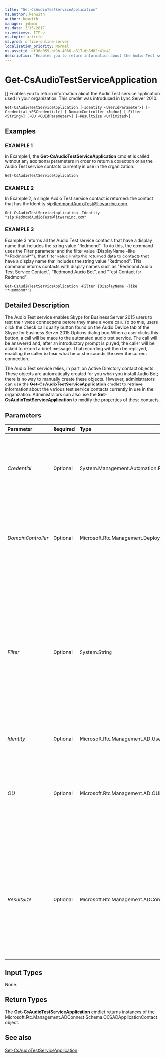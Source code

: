```yaml
---
title: "Get-CsAudioTestServiceApplication"
ms.author: kenwith
author: kenwith
manager: johmar
ms.date: 3/15/2017
ms.audience: ITPro
ms.topic: article
ms.prod: office-online-server
localization_priority: Normal
ms.assetid: ef36a059-bf9b-4066-a817-db8d82c41e49
description: "Enables you to return information about the Audio Test service application used in your organization. This cmdlet was introduced in Lync Server 2010."
---
```


# Get-CsAudioTestServiceApplication
[]
Enables you to return information about the Audio Test service application used in your organization. This cmdlet was introduced in Lync Server 2010.
  
```
Get-CsAudioTestServiceApplication [-Identity <UserIdParameter>] [-Credential <PSCredential>] [-DomainController <Fqdn>] [-Filter <String>] [-OU <OUIdParameter>] [-ResultSize <Unlimited>]

```

## Examples

### EXAMPLE 1

In Example 1, the **Get-CsAudioTestServiceApplication** cmdlet is called without any additional parameters in order to return a collection of all the Audio Test service contacts currently in use in the organization.
  
```
Get-CsAudioTestServiceApplication
```

### EXAMPLE 2

In Example 2, a single Audio Test service contact is returned: the contact that has the Identity sip:RedmondAudioTest@litwareinc.com.
  
```
Get-CsAudioTestServiceApplication -Identity "sip:RedmondAudioTest@litwareinc.com"
```

### EXAMPLE 3

Example 3 returns all the Audio Test service contacts that have a display name that includes the string value "Redmond". To do this, the command uses the Filter parameter and the filter value {DisplayName -like "\*Redmond\*"}; that filter value limits the returned data to contacts that have a display name that includes the string value "Redmond". This command returns contacts with display names such as "Redmond Audio Test Service Contact", "Redmond Audio Bot", and "Test Contact for Redmond".
  
```
Get-CsAudioTestServiceApplication -Filter {DisplayName -like "*Redmond*"}
```

## Detailed Description

The Audio Test service enables Skype for Business Server 2015 users to test their voice connections before they make a voice call. To do this, users click the Check call quality button found on the Audio Device tab of the Skype for Business Server 2015 Options dialog box. When a user clicks this button, a call will be made to the automated audio test service. The call will be answered and, after an introductory prompt is played, the caller will be asked to record a brief message. That recording will then be replayed, enabling the caller to hear what he or she sounds like over the current connection.
  
The Audio Test service relies, in part, on Active Directory contact objects. These objects are automatically created for you when you install Audio Bot; there is no way to manually create these objects. However, administrators can use the **Get-CsAudioTestServiceApplication** cmdlet to retrieve information about the various test service contacts currently in use in the organization. Administrators can also use the **Set-CsAudioTestServiceApplication** to modify the properties of these contacts.
  
## Parameters

|**Parameter**|**Required**|**Type**|**Description**|
|:-----|:-----|:-----|:-----|
| _Credential_ <br/> |Optional  <br/> |System.Management.Automation.PSCredential  <br/> |Enables you to run the cmdlet under alternate credentials. This might be required if the account you used to log on to Windows does not have the necessary privileges required to work with contact objects.  <br/> To use the Credential parameter, you must first create a PSCredential object by using the **Get-Credential** cmdlet. For details, see the **Get-Credential** cmdlet help topic. <br/> |
| _DomainController_ <br/> |Optional  <br/> |Microsoft.Rtc.Management.Deploy.Fqdn  <br/> |Enables you to connect to the specified domain controller in order to retrieve contact information. To connect to a particular domain controller, include the DomainController parameter followed by the computer name (for example, atl-cs-001) or its fully qualified domain name (FQDN) (for example, atl-cs-001.litwareinc.com).  <br/> |
| _Filter_ <br/> |Optional  <br/> |System.String  <br/> |Enables you to limit the returned data by filtering for attributes specific to Skype for Business Server 2015. For example, you can limit returned data to audio test contact objects that have a specific display name or use a particular language.  <br/> The Filter parameter uses the same Windows PowerShell filtering syntax used by the **Where-Object** cmdlet. For example, a filter that returns only contacts that have the display name Audio Test Service Contacts would look like the following, with DisplayName representing the Active Directory attribute, -eq representing the comparison operator (equal to), and "Audio Test Service Contact" representing the filter value: <br/>  `-Filter {DisplayName -eq "Audio Test Service Contact"}` <br/> You cannot use both the Filter and the Identity parameters in the same command.  <br/> |
| _Identity_ <br/> |Optional  <br/> |Microsoft.Rtc.Management.AD.UserIdParameter  <br/> |SIP address of the audio test service contact.  <br/> |
| _OU_ <br/> |Optional  <br/> |Microsoft.Rtc.Management.AD.OUIdParameter  <br/> |Enables you to return contacts from a specific Active Directory organizational unit (OU). The OU parameter returns data from both the specified OU and any of its child OUs. For example, if the Finance OU has two child OUs, such as AccountsPayable and AccountsReceivable, users will be returned from each of these three OUs.  <br/> When specifying an OU, use the distinguished name (DN) of that container; for example:  `-OU "OU=Finance,dc=litwareinc,dc=com"`.  <br/> |
| _ResultSize_ <br/> |Optional  <br/> |Microsoft.Rtc.Management.ADConnect.Core.Unlimited  <br/> |Enables you to limit the number of records returned by a command. For example, to return seven users (regardless of how many users are in your forest) include the ResultSize parameter and set the parameter value to 7. Note that there is no way to guarantee which seven users will be returned. If you set the ResultSize to 7, but you have only three users in your forest, the command will return those three users, and then complete without error.  <br/> The result size can be set to any whole number between 0 and 2147483647, inclusive. If set to 0 the command will run, but no data will be returned.  <br/> |
   
## Input Types

None.
  
## Return Types

The **Get-CsAudioTestServiceApplication** cmdlet returns instances of the Microsoft.Rtc.Management.ADConnect.Schema.OCSADApplicationContact object.
  
## See also

#### 

[Set-CsAudioTestServiceApplication](set-csaudiotestserviceapplication.md)

